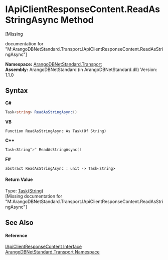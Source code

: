 # IApiClientResponseContent.ReadAsStringAsync Method 
 

\[Missing <summary> documentation for "M:ArangoDBNetStandard.Transport.IApiClientResponseContent.ReadAsStringAsync"\]

**Namespace:**&nbsp;<a href="0fdf78df-9dac-9941-2b28-85eebb12114f">ArangoDBNetStandard.Transport</a><br />**Assembly:**&nbsp;ArangoDBNetStandard (in ArangoDBNetStandard.dll) Version: 1.1.0

## Syntax

**C#**<br />
``` C#
Task<string> ReadAsStringAsync()
```

**VB**<br />
``` VB
Function ReadAsStringAsync As Task(Of String)
```

**C++**<br />
``` C++
Task<String^>^ ReadAsStringAsync()
```

**F#**<br />
``` F#
abstract ReadAsStringAsync : unit -> Task<string> 

```


#### Return Value
Type: <a href="https://docs.microsoft.com/dotnet/api/system.threading.tasks.task-1" target="_blank" rel="noopener noreferrer">Task</a>(<a href="https://docs.microsoft.com/dotnet/api/system.string" target="_blank" rel="noopener noreferrer">String</a>)<br />\[Missing <returns> documentation for "M:ArangoDBNetStandard.Transport.IApiClientResponseContent.ReadAsStringAsync"\]

## See Also


#### Reference
<a href="99d8f221-53bd-1c76-e77b-986444b7d911">IApiClientResponseContent Interface</a><br /><a href="0fdf78df-9dac-9941-2b28-85eebb12114f">ArangoDBNetStandard.Transport Namespace</a><br />